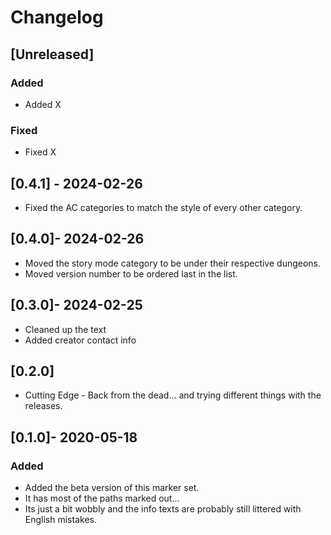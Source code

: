 # Changelog

## [Unreleased]

### Added

- Added X

### Fixed

- Fixed X

## [0.4.1] - 2024-02-26
- Fixed the AC categories to match the style of every other category.

## [0.4.0]- 2024-02-26
- Moved the story mode category to be under their respective dungeons.
- Moved version number to be ordered last in the list.

## [0.3.0]- 2024-02-25
- Cleaned up the text
- Added creator contact info

## [0.2.0]

- Cutting Edge - Back from the dead... and trying different things with the releases.

## [0.1.0]- 2020-05-18

### Added

- Added the beta version of this marker set.
- It has most of the paths marked out...
- Its just a bit wobbly and the info texts are probably still littered with English mistakes.